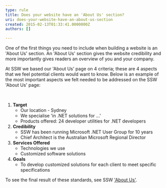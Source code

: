 ```yaml
---
type: rule
title: Does your website have an 'About Us' section?
uri: does-your-website-have-an-about-us-section
created: 2015-02-13T01:33:41.0000000Z
authors: []

---
```




<span class='intro'> <p>
      One of the first things you need to include when building a website is an 'About
      Us' section. An 'About Us' section gives the website credibility and more importantly
      gives readers an overview of you and your company.
     </p><p>
      At SSW we based our 'About Us' page on 4 criteria; these are 4 aspects that we feel
      potential clients would want to know. Below is an example of the most important
      aspects we felt needed to be addressed on the SSW 'About Us' page&#58;
     </p> </span>

<p>​</p><ol><li><strong>Target</strong>
       <ul><li>Our location - Sydney</li><li>We specialise 'in .NET solutions for ...'</li><li>Products offered&#58; 24 developer utilities for .NET developers</li></ul></li><li><strong>Credibility</strong>
       <ul><li>SSW has been running Microsoft .NET User Group for 10 years </li><li>Chief Architect is the Australian Microsoft Regional Director</li></ul></li><li><strong>Services Offered</strong>
       <ul><li>Technologies we use</li><li>Customized software solutions</li></ul></li><li><strong>Goals</strong>
       <ul><li>To develop customized solutions for each client to meet specific specifications</li></ul></li></ol><p>
      To see the final result of these standards, see SSW <a href="http&#58;//www.ssw.com.au/ssw/Company/AboutUs.aspx"> 'About Us'</a>.
     </p>


